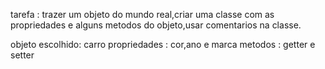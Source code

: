 tarefa :
trazer um objeto do mundo real,criar uma classe com as propriedades e alguns metodos do objeto,usar comentarios na classe.

objeto escolhido: carro
propriedades : cor,ano e marca
metodos : getter e setter
